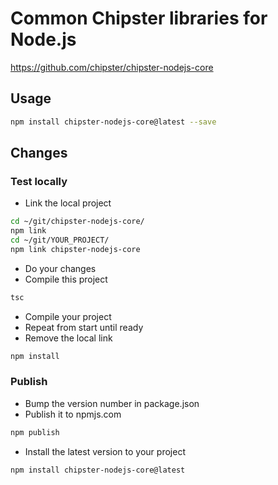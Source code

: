 # Common Chipster libraries for Node.js

https://github.com/chipster/chipster-nodejs-core

## Usage

```bash
npm install chipster-nodejs-core@latest --save
```

## Changes
### Test locally
* Link the local project

```bash
cd ~/git/chipster-nodejs-core/
npm link
cd ~/git/YOUR_PROJECT/
npm link chipster-nodejs-core
```

* Do your changes
* Compile this project

```bash
tsc
```

* Compile your project
* Repeat from start until ready
* Remove the local link

```bash
npm install
```

### Publish

* Bump the version number in package.json
* Publish it to npmjs.com

```bash
npm publish
```

* Install the latest version to your project

```bash
npm install chipster-nodejs-core@latest
```